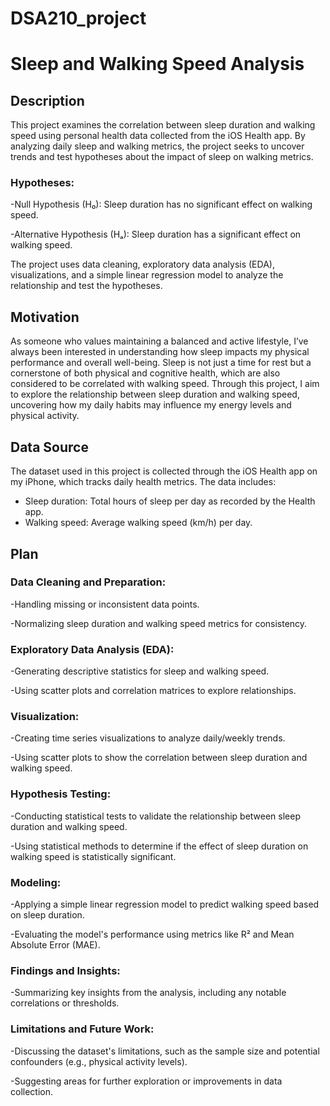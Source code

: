 # DSA210_project
# Sleep and Walking Speed Analysis

## Description
This project examines the correlation between sleep duration and walking speed using personal health data collected from the iOS Health app. By analyzing daily sleep and walking metrics, the project seeks to uncover trends and test hypotheses about the impact of sleep on walking metrics.

### Hypotheses:
-Null Hypothesis (H₀): Sleep duration has no significant effect on walking speed.

-Alternative Hypothesis (Hₐ): Sleep duration has a significant effect on walking speed.

The project uses data cleaning, exploratory data analysis (EDA), visualizations, and a simple linear regression model to analyze the relationship and test the hypotheses.

## Motivation
As someone who values maintaining a balanced and active lifestyle, I’ve always been interested in understanding how sleep impacts my physical performance and overall well-being. Sleep is not just a time for rest but a cornerstone of both physical and cognitive health, which are also considered to be correlated with walking speed. Through this project, I aim to explore the relationship between sleep duration and walking speed, uncovering how my daily habits may influence my energy levels and physical activity. 

## Data Source
The dataset used in this project is collected through the iOS Health app on my iPhone, which tracks daily health metrics. The data includes:

- Sleep duration: Total hours of sleep per day as recorded by the Health app.
- Walking speed: Average walking speed (km/h) per day.

## Plan
### Data Cleaning and Preparation:

-Handling missing or inconsistent data points.

-Normalizing sleep duration and walking speed metrics for consistency.

### Exploratory Data Analysis (EDA):

-Generating descriptive statistics for sleep and walking speed.

-Using scatter plots and correlation matrices to explore relationships.

### Visualization:

-Creating time series visualizations to analyze daily/weekly trends.

-Using scatter plots to show the correlation between sleep duration and walking speed.

### Hypothesis Testing:

-Conducting statistical tests to validate the relationship between sleep duration and walking speed.

-Using statistical methods to determine if the effect of sleep duration on walking speed is statistically significant.

### Modeling:

-Applying a simple linear regression model to predict walking speed based on sleep duration.

-Evaluating the model's performance using metrics like R² and Mean Absolute Error (MAE).

### Findings and Insights:

-Summarizing key insights from the analysis, including any notable correlations or thresholds.

### Limitations and Future Work:

-Discussing the dataset's limitations, such as the sample size and potential confounders (e.g., physical activity levels).

-Suggesting areas for further exploration or improvements in data collection.
